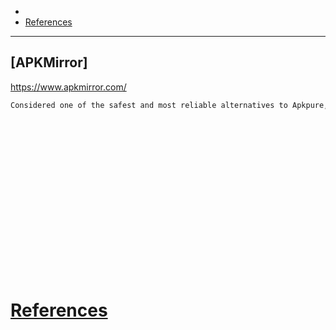 - 
- [References](#references)

-------------------------------------------

## [APKMirror]
https://www.apkmirror.com/
```sh
Considered one of the safest and most reliable alternatives to Apkpure, APKMirror hosts a vast repository of apps and games, including older versions and beta releases. They also have a strict security screening process to ensure the integrity of the APKs.
```

## 
```sh

```

## 
```sh

```

## 
```sh

```

## 
```sh

```

## 
```sh

```

## 
```sh

```

## 
```sh

```

## 
```sh

```

## 
```sh

```

# [References](#references-1)

